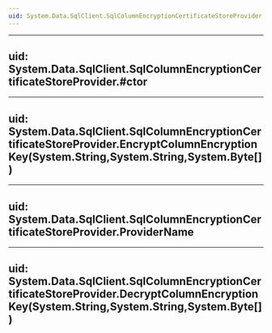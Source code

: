 ```yaml
---
uid: System.Data.SqlClient.SqlColumnEncryptionCertificateStoreProvider
---
```


---
uid: System.Data.SqlClient.SqlColumnEncryptionCertificateStoreProvider.#ctor
---

---
uid: System.Data.SqlClient.SqlColumnEncryptionCertificateStoreProvider.EncryptColumnEncryptionKey(System.String,System.String,System.Byte[])
---

---
uid: System.Data.SqlClient.SqlColumnEncryptionCertificateStoreProvider.ProviderName
---

---
uid: System.Data.SqlClient.SqlColumnEncryptionCertificateStoreProvider.DecryptColumnEncryptionKey(System.String,System.String,System.Byte[])
---
